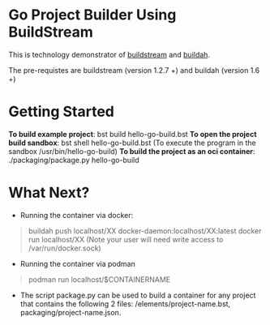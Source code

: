 # Go Project Builder Using BuildStream

This is technology demonstrator of [buildstream](https://docs.buildstream.build/) and [buildah](https://buildah.io/).

The pre-requistes are  buildstream (version 1.2.7 +) and buildah (version 1.6 +)

# Getting Started
**To build example project**: bst build hello-go-build.bst 
**To open the project build sandbox**: bst shell hello-go-build.bst
(To execute the program in the sandbox /usr/bin/hello-go-build)
**To build the project as an oci container**:  ./packaging/package.py hello-go-build

# What Next?
 
 -  Running the container via docker:
> buildah push localhost/XX docker-daemon:localhost/XX:latest
docker run localhost/XX
(Note your user will need write access to /var/run/docker.sock)

- Running the container via podman
>podman run localhost/$CONTAINERNAME
 - The script package.py can be used to build a container for any project that contains the following 2 files: /elements/project-name.bst, packaging/project-name.json.

